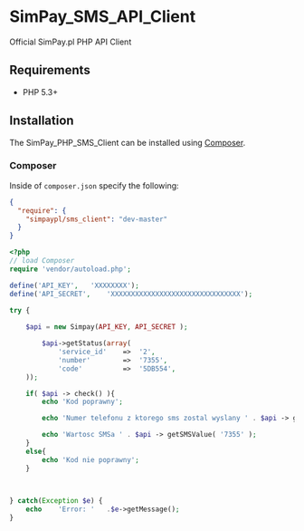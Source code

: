 # SimPay_SMS_API_Client
Official SimPay.pl PHP API Client 

## Requirements
* PHP 5.3+

## Installation

The SimPay_PHP_SMS_Client can be installed using [Composer](https://packagist.org/packages/simpaypl/sms_client).

### Composer

Inside of `composer.json` specify the following:

``` json
{
  "require": {
    "simpaypl/sms_client": "dev-master"
  }
}
```

``` php
<?php
// load Composer
require 'vendor/autoload.php';

define('API_KEY', 	'XXXXXXXX');
define('API_SECRET', 	'XXXXXXXXXXXXXXXXXXXXXXXXXXXXXXXX');

try {
	
	$api = new Simpay(API_KEY, API_SECRET );

    	$api->getStatus(array(
			'service_id' 	=>	'2',							
			'number'		=>	'7355',
			'code'			=>	'5DB554',						
	));

	if( $api -> check() ){
		echo 'Kod poprawny';

		echo 'Numer telefonu z ktorego sms zostal wyslany ' . $api -> getSMSNumberFrom();

		echo 'Wartosc SMSa ' . $api -> getSMSValue( '7355' );
	}
	else{
		echo 'Kod nie poprawny';
	}


	
} catch(Exception $e) {
	echo	'Error:	'	.$e->getMessage();
}
	
